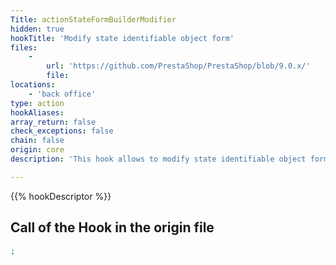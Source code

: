 ```yaml
---
Title: actionStateFormBuilderModifier
hidden: true
hookTitle: 'Modify state identifiable object form'
files:
    -
        url: 'https://github.com/PrestaShop/PrestaShop/blob/9.0.x/'
        file: 
locations:
    - 'back office'
type: action
hookAliases: 
array_return: false
check_exceptions: false
chain: false
origin: core
description: 'This hook allows to modify state identifiable object forms content by modifying form builder data or FormBuilder itself'

---
```


{{% hookDescriptor %}}

## Call of the Hook in the origin file

```php
;
```
